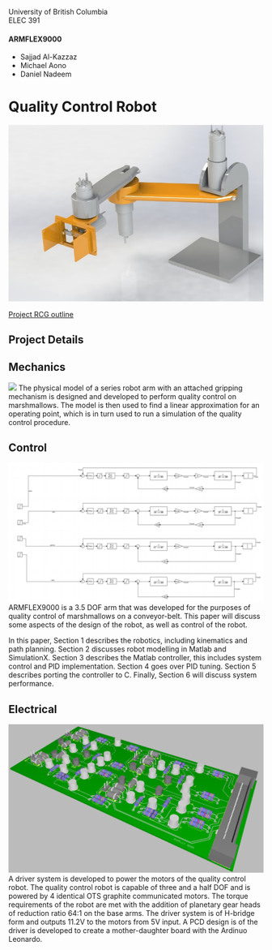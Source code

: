 University of British Columbia  
ELEC 391

#### ARMFLEX9000
- Sajjad Al-Kazzaz
- Michael Aono
- Daniel Nadeem

# Quality Control Robot

![](Robot.jpg)

[Project RCG outline](e391Proj2021.pdf)

## Project Details



## Mechanics
![](Drawing.jpg)
The physical model of a series robot arm with an attached gripping mechanism is designed and developed 
to perform quality control on marshmallows. The model is then used to find a linear approximation for 
an operating point, which is in turn used to run a simulation of the quality control procedure.


## Control
![](SimulinkModel.png)
ARMFLEX9000 is a 3.5 DOF arm that was developed for the purposes of quality
control of marshmallows on a conveyor-belt. This paper will discuss some aspects
of the design of the robot, as well as control of the robot.

In this paper, Section 1 describes the robotics, including kinematics and path
planning. Section 2 discusses robot modelling in Matlab and SimulationX.
Section 3 describes the Matlab controller, this includes system control and PID
implementation. Section 4 goes over PID tuning. Section 5 describes porting
the controller to C. Finally, Section 6 will discuss system performance.


## Electrical
![](PCB.png)
A driver system is developed to power the motors of the quality control robot. The quality control robot
is capable of three and a half DOF and is powered by 4 identical OTS graphite communicated motors.
The torque requirements of the robot are met with the addition of planetary gear heads of reduction
ratio 64:1 on the base arms. The driver system is of H-bridge form and outputs 11.2V to the motors from
5V input. A PCD design is of the driver is developed to create a mother-daughter board with the Ardinuo
Leonardo.

